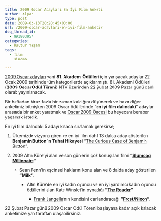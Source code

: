 ```yaml
---
title: 2009 Oscar Adayları En İyi Film Anketi
author: Alper
type: post
date: 2009-02-13T20:28:45+00:00
url: /2009-oscar-adaylari-en-iyi-film-anketi/
dsq_thread_id:
  - 991803957
categories:
  - Kültür Yaşam
tags:
  - film
  - sinema

---
```

[2009 Oscar adayları][1] yani **81. Akademi Ödülleri** için yarışacak adaylar 22 Ocak 2009 tarihinde tüm kategorilerde açıklanmıştı. 81. Akademi Ödülleri (**2009 Oscar Ödül Töreni**) NTV üzerinden 22 Şubat 2009 Pazar günü canlı olarak yayınlanacak. 

Bir haftadan biraz fazla bir zaman kaldığını düşünerek ve hazır diğer anketimiz bitmişken 2009 Oscar ödüllerinde &#8220;**en iyi film dalındaki**&#8221; adaylar arasında bir anket yaratmak ve [Oscar 2009 Öncesi][2] bu heyecanı beraber yaşamak istedik. <!--more-->

En iyi film dalındaki 5 adayı kısaca sıralamak gerekirse;

  1. Ülkemizde vizyona giren ve en iyi film dahil 13 dalda aday gösterilen **Benjamin Button’ın Tuhaf Hikayesi** “[The Curious Case of Benjamin Button][3]”. 
  2. 2009 Altın Küre&#8217;yi alan ve son günlerin çok konuşulan filmi **&#8220;[Slumdog Millionaire][4]&#8220;**. </li> 
    
      * Sean Penn’in eşcinsel haklarını konu alan ve 8 dalda aday gösterilen **&#8220;[Milk][5]&#8220;**.</li> 
        
          * Altın Küre’de en iyi kadın oyuncu ve en iyi yardımcı kadın oyuncu ödüllerini alan Kate Winslet&#8217;in oynadığı **&#8220;[The Reader][6]&#8220;**</li> 
            
              * [Frank Langella][7]&#8216;nın kendisini canlandıracağı **&#8220;[Frost/Nixon][8]&#8220;**. </ol> 
            
            22 Şubat Pazar günü 2009 Oscar Ödül Töreni başlayana kadar açık kalacak anketimize yan taraftan ulaşabilirsiniz.

 [1]: https://www.murekkep.org/2009-oscar-adaylari-901
 [2]: https://www.murekkep.org/oscar-2009-oncesi-883
 [3]: http://www.imdb.com/title/tt0421715/
 [4]: http://www.imdb.com/title/tt1010048/
 [5]: http://www.imdb.com/title/tt1013753/
 [6]: http://www.imdb.com/title/tt0976051/
 [7]: http://www.imdb.com/name/nm0001449/
 [8]: http://www.imdb.com/title/tt0870111/